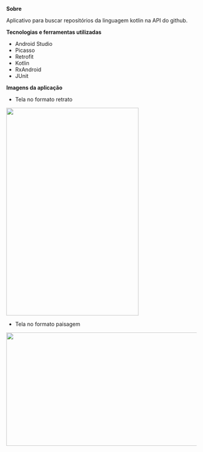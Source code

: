 <strong>Sobre</strong>

Aplicativo para buscar repositórios da linguagem kotlin na API do github.

<strong>Tecnologias e ferramentas utilizadas</strong>

* Android Studio
* Picasso
* Retrofit
* Kotlin
* RxAndroid
* JUnit

<strong>Imagens da aplicação</strong>

* Tela no formato retrato
<img src="https://user-images.githubusercontent.com/37080995/103466442-07cd7980-4d24-11eb-8e99-2472353f0f83.jpg" width="350" height="550">

* Tela no formato paisagem
<img src="https://user-images.githubusercontent.com/37080995/103466445-08fea680-4d24-11eb-91f2-a1c156af47fe.jpg" width="800" height="300">
